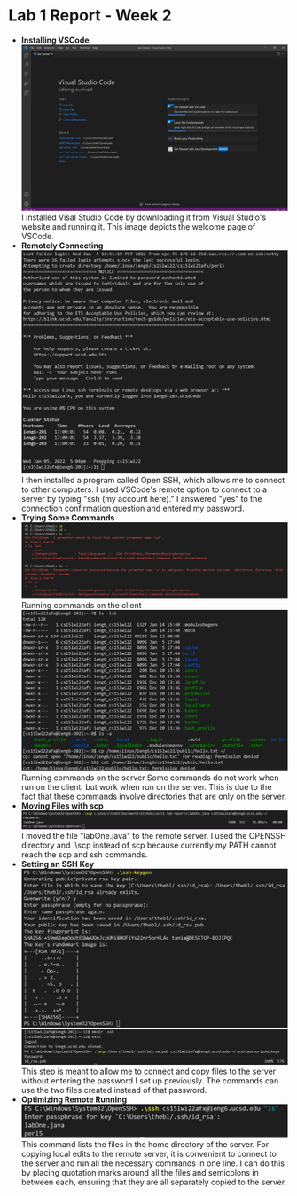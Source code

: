 # Lab 1 Report - Week 2
* **Installing VSCode**
![Image](https://github.com/taniachen/cse15l-lab-reports/blob/0e8b991df434d3465076b848a0962dd344270b1a/img1.png)
I installed Visal Studio Code by downloading it from Visual Studio's website and running it. This image depicts the welcome page of VSCode.
* **Remotely Connecting**
![Image](https://raw.githubusercontent.com/taniachen/cse15l-lab-reports/main/img2.png)
I then installed a program called Open SSH, which allows me to connect to other computers. I used VSCode's remote option to connect to a server by typing "ssh (my account here)." I answered "yes" to the connection confirmation question and entered my password.
* **Trying Some Commands**
![Image](https://github.com/taniachen/cse15l-lab-reports/blob/main/img3.png)
Running commands on the client
![Image](https://github.com/taniachen/cse15l-lab-reports/blob/main/img4.png)
Running commands on the server
Some commands do not work when run on the client, but work when run on the server. This is due to the fact that these commands involve directories that are only on the server.
* **Moving Files with scp**
![Image](https://github.com/taniachen/cse15l-lab-reports/blob/main/img5.png)
I moved the file "labOne.java" to the remote server. I used the OPENSSH directory and .\scp instead of scp because currently my PATH cannot reach the scp and ssh commands.
* **Setting an SSH Key**
![Image](https://github.com/taniachen/cse15l-lab-reports/blob/main/img6.png)
![Image](https://github.com/taniachen/cse15l-lab-reports/blob/main/img7.png)
This step is meant to allow me to connect and copy files to the server without entering the password I set up previously. The commands can use the two files created instead of that password.
* **Optimizing Remote Running**
![Image](https://github.com/taniachen/cse15l-lab-reports/blob/main/img8.png)
This command lists the files in the home directory of the server. For copying local edits to the remote server, it is convenient to connect to the server and run all the necessary commands in one line. I can do this by placing quotation marks around all the files and semicolons in between each, ensuring that they are all separately copied to the server.
